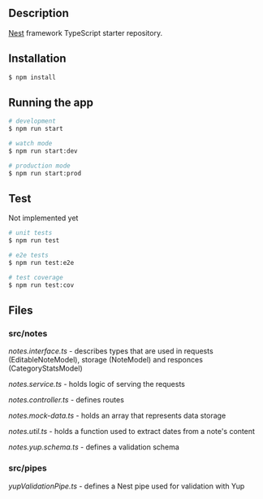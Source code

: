 ## Description

[Nest](https://github.com/nestjs/nest) framework TypeScript starter repository.

## Installation

```bash
$ npm install
```

## Running the app

```bash
# development
$ npm run start

# watch mode
$ npm run start:dev

# production mode
$ npm run start:prod
```

## Test

Not implemented yet

```bash
# unit tests
$ npm run test

# e2e tests
$ npm run test:e2e

# test coverage
$ npm run test:cov
```

## Files

### src/notes

*notes.interface.ts* - describes types that are used in requests (EditableNoteModel), storage (NoteModel) and responces (CategoryStatsModel)

*notes.service.ts* - holds logic of serving the requests

*notes.controller.ts* - defines routes

*notes.mock-data.ts* - holds an array that represents data storage

*notes.util.ts* - holds a function used to extract dates from a note's content

*notes.yup.schema.ts* - defines a validation schema

### src/pipes

*yupValidationPipe.ts* - defines a Nest pipe used for validation with Yup
